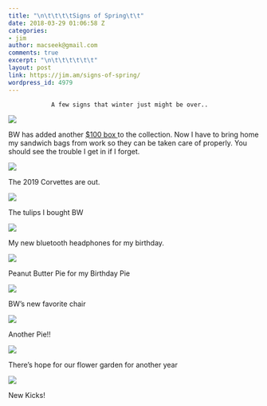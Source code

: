 ```yaml
---
title: "\n\t\t\t\tSigns of Spring\t\t"
date: 2018-03-29 01:06:58 Z
categories:
- jim
author: macseek@gmail.com
comments: true
excerpt: "\n\t\t\t\t\t\t"
layout: post
link: https://jim.am/signs-of-spring/
wordpress_id: 4979
---
```


				A few signs that winter just might be over..

![](http://jim.am/wp-content/uploads/2018/03/null-1.png)

BW has added another [$100 box ](http://jim.am/2018/02/11/the-100-cardboard-box/)to the collection. Now I have to bring home my sandwich bags from work so they can be taken care of properly. You should see the trouble I get in if I forget.

![](http://jim.am/wp-content/uploads/2018/03/null-26.jpeg)

The 2019 Corvettes are out.

![](http://jim.am/wp-content/uploads/2018/03/null-27.jpeg)

The tulips I bought BW

![](http://jim.am/wp-content/uploads/2018/03/null-28.jpeg)

My new bluetooth headphones for my birthday.

![](http://jim.am/wp-content/uploads/2018/03/null-29.jpeg)

Peanut Butter Pie for my Birthday Pie

![](http://jim.am/wp-content/uploads/2018/03/null-30.jpeg)

BW’s new favorite chair

![](http://jim.am/wp-content/uploads/2018/03/null-31.jpeg)

Another Pie!!

![](http://jim.am/wp-content/uploads/2018/03/null-32.jpeg)

There’s hope for our flower garden for another year

![](http://jim.am/wp-content/uploads/2018/03/null-33.jpeg)

New Kicks!		
